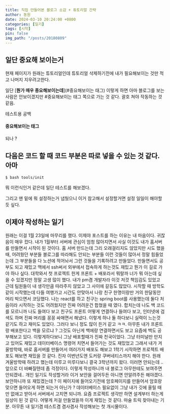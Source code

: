 ```yaml
---
title: 직접 만들어본 블로그 소감 + 튜토리얼 간략
author: 동원
date: 2024-03-10 20:24:00 +0800
categories: [일기]
tags: [시작]
pin: false
img_path: "/posts/20180809"
---
```


## 일단 중요해 보이는거

현재 페이지가 원래는 튜토리얼인데 튜토리얼 삭제하기전에 내가 필요해보이는 것만 적고 나머지 지우려고한다.

일단 [**뭔가 매우 종요해보이는데**](#중요해보이는 태그) 이렇게 하면 아마 블로그를 보는 사람은 안보이겠지만 #중요해보이는 태그 쪽으로 가는 것 같다. 괄호 쳐야 작동하는 것 같음.




테스트용 공백



#### 중요해보이는 태그
되나 ?

## 다음은 코드 할 때 코드 부분은 따로 넣을 수 있는 것 같다. 아마 

```console
$ bash tools/init
```

뭐 이런식인거 같은데 일단 테스트를 해보겠다.

그리고 맨 밑에 뭐 설정하는거 냅뒀으니 이거 참고해서 설정할거면 설정 일일이 해야할듯 싶다.

## 이제야 작성하는 일기

원래는 이걸 1월 23일에 마무리를 했다. 이제야 포스트를 하는 이유는 내 마음이다. 귀찮음이 매우 컸다. 내가 1월부터 서버에 관심이 엄청 많아지면서 사실 이것도 내가 홈서버를 만들면서 시작이 된 것이다.
홈 서버 만드는데 그리 오래걸리지도 않았지만 시도 했을 때, 어려웠던 부분들 블로그를 따라해도 안되는 부분들 이런 것들이 많아서 정말 힘들었는데 그 부분들을 다 노션에 적어놔서 그런 것들을 기록하려고 만들었다.
만들면서도 공부도 되고 재밌고 맥에서 ssh써서 외부에서 접속하게 하는것도 재밌고 뭔가 이 길로 가야 하나 싶다. 대학와서 첫 프로젝트 한게 프론트 + 배포라서 뭐랄까 너가 뭐 아는데 싶을 수 있겠지만 정말 고생 많이 했다.
내가 pm겸 개발자라 이것 저것 책임감도 있었고 근데 팀원들이 내 생각만큼 따라주지 않았고 그 사이에 갈등도 많았다. 시작할 때 방학도 같이 시작했는데 다들 여행가고 시간도 안맞아서 나랑 친구 한명이랑만 거의 한달동안
머리 박으면서 코딩했다. 나는 react를 하고 친구는 spring boot를 사용했는데 둘다 처음이라 시작하는 것도 어려웠지만 진짜 어려운건 합쳤을 때 였다. 합치는데 나도 백 코드를 모르니까 나도 들여다 보고 친구도 프론트
어떻게 연결하나 들여다 보고, 인터넷에 검색도 하며 진짜 머리를 꽁꽁 싸매면서 해냈다. 이렇게 하나 둘 하다보니 실력이 느는것 같기도 하고 재미도 있었다. 그러다 보니 정도 많이 든거 같고 ㅋㅋ. 아무튼 내가 프론트랑 배포한다고
백을 모르냐 ? 그것도 아닌게 백에랑 연결하면서도 보고 요즘에 백도 공부해보고 있다. 이렇게하다보니 그냥 배포할때가 진짜 천국이었다. 그냥 터미널만 만지고 있어도 재밌고 데이터베이스 명령어 치면서 들어가는 것도 재밌었고
그래서 내가 겨울방학때, 바로 홈서버를 만들어서 여러가지 배포도 해보고 1학기 시작하면 프로젝트 배포도 해보면 재밌을 것 같다. 진자 이번년도엔 도커랑 쿠버네티스까지 해야 한다. 원래 겨울방학때 하려고 했는데 미루고 미루다보니
결국 3학년까지 왔다. 이러면 안되는데 .. 앞으로 더 바빠질텐데 좀 걱정이다. 이렇게 작성하니까 내 블로그 아무한테도 보여주면 안되겠네.. 개인 일기도 작성할거라 이거 보안을 걸어두든 아니면 안알려주든 해야겠다.
보안하니까 또 재밌겠는데 ? 이 페이지에 들어오기전에 암호페이지를 만들어서 암호랑 맞으면 들어오게 하면 되는거 아닌가 ? 데이터베이스 필요없이 그냥 내가 깃에 올릴 때만 없애고 받아서 서버에서 고치면 되니까. 요즘 프로젝트
생각만 하면 설계부터 하는게 일상이 된 것 같다. 어떻게 저걸 만들었을까 이게 재밌는 것 같다. 마술 트릭 찾아내는 기분. 아무튼 내 일기겸 테스트겸 겸사겸사 작성해보는 첫 개시물이다.

[nodejs]: https://nodejs.org/
[starter]: https://github.com/cotes2020/chirpy-starter
[pages-workflow-src]: https://docs.github.com/en/pages/getting-started-with-github-pages/configuring-a-publishing-source-for-your-github-pages-site#publishing-with-a-custom-github-actions-workflow
[latest-tag]: https://github.com/cotes2020/jekyll-theme-chirpy/tags
